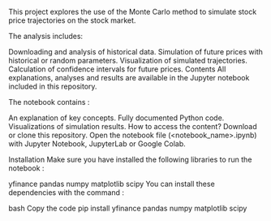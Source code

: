 This project explores the use of the Monte Carlo method to simulate stock price trajectories on the stock market.

The analysis includes:

Downloading and analysis of historical data.
Simulation of future prices with historical or random parameters.
Visualization of simulated trajectories.
Calculation of confidence intervals for future prices.
Contents
All explanations, analyses and results are available in the Jupyter notebook included in this repository.

The notebook contains :

An explanation of key concepts.
Fully documented Python code.
Visualizations of simulation results.
How to access the content?
Download or clone this repository.
Open the notebook file (<notebook_name>.ipynb) with Jupyter Notebook, JupyterLab or Google Colab.

Installation
Make sure you have installed the following libraries to run the notebook :

yfinance
pandas
numpy
matplotlib
scipy
You can install these dependencies with the command :

bash
Copy the code
pip install yfinance pandas numpy matplotlib scipy
